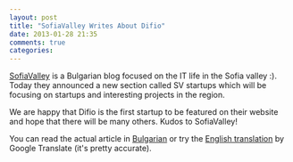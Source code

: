 ```yaml
---
layout: post
title: "SofiaValley Writes About Difio"
date: 2013-01-28 21:35
comments: true
categories: 
---
```


[SofiaValley](http://sofiavalley.com) is a Bulgarian blog focused on the
IT life in the Sofia valley :). Today they announced a new section called
SV startups which will be focusing on startups and interesting projects in
the region.

We are happy that Difio is the first startup to be featured on their website
and hope that there will be many others. Kudos to SofiaValley!

You can read the actual article in [Bulgarian](http://sofiavalley.com/sv-startups-difio/)
or try the 
[English translation](http://translate.google.com/translate?sl=bg&tl=en&js=n&prev=_t&hl=en&ie=UTF-8&eotf=1&u=http%3A%2F%2Fsofiavalley.com%2Fsv-startups-difio%2F)
by Google Translate (it's pretty accurate).

